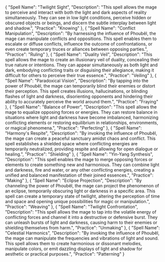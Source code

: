 {
  "Spell Name": "Twilight Sight",
  "Description": "This spell allows the mage to perceive and interact with both the light and dark aspects of reality simultaneously. They can see in low light conditions, perceive hidden or obscured objects or beings, and discern the subtle interplay between light and shadow.",
  "Practice": "Knowing"
},
{
  "Spell Name": "Conflict Manipulation",
  "Description": "By harnessing the influence of Phoubêl, the mage can manipulate conflicts and oppositions. This spell enables them to escalate or diffuse conflicts, influence the outcome of confrontations, or even create temporary truces or alliances between opposing parties.",
  "Practice": "Ruling"
},
{
  "Spell Name": "Duality Veil",
  "Description": "This spell allows the mage to create an illusionary veil of duality, concealing their true nature or intentions. They can appear simultaneously as both light and dark, embodying conflicting traits or disguising their allegiance, making it difficult for others to perceive their true essence.",
  "Practice": "Veiling"
},
{
  "Spell Name": "Paradoxical Vision",
  "Description": "By tapping into the power of Phoubêl, the mage can temporarily blind their enemies or distort their perception. This spell creates illusions, hallucinations, or blinding flashes of light and darkness, disorienting opponents and hindering their ability to accurately perceive the world around them.",
  "Practice": "Fraying"
},
{
  "Spell Name": "Balance of Power",
  "Description": "This spell allows the mage to equalize opposing forces or energies. They can restore balance in situations where light and darkness have become imbalanced, harmonizing conflicting elements or restoring equilibrium in relationships, environments, or magical phenomena.",
  "Practice": "Perfecting"
},
{
  "Spell Name": "Harmony's Respite",
  "Description": "By invoking the influence of Phoubêl, the mage can create a peaceful sanctuary amidst chaos and conflict. This spell establishes a shielded space where conflicting energies are temporarily neutralized, providing respite and allowing for open dialogue or healing.",
  "Practice": "Shielding"
},
{
  "Spell Name": "Yin-Yang Synthesis",
  "Description": "This spell enables the mage to merge opposing forces or elements to create something new and harmonious. They can combine light and darkness, fire and water, or any other conflicting energies, creating a unified and balanced manifestation of their joined essences.",
  "Practice": "Making"
},
{
  "Spell Name": "Eclipse Projection",
  "Description": "By channeling the power of Phoubêl, the mage can project the phenomenon of an eclipse, temporarily obscuring light or darkness in a specific area. This spell can create a temporary state of twilight, altering the perception of time and space and opening unique possibilities for magic or manipulation.",
  "Practice": "Weaving"
},
{
  "Spell Name": "Twilight Confrontation",
  "Description": "This spell allows the mage to tap into the volatile energy of conflicting forces and channel it into a destructive or defensive burst. They can unleash bursts of light and darkness, causing harm to their enemies or shielding themselves from harm.",
  "Practice": "Unmaking"
},
{
  "Spell Name": "Celestial Harmonics",
  "Description": "By invoking the influence of Phoubêl, the mage can manipulate the frequencies and vibrations of light and sound. This spell allows them to create harmonious or dissonant melodies, manipulate colors, or emit dazzling displays of light and shadow for aesthetic or practical purposes.",
  "Practice": "Patterning"
}